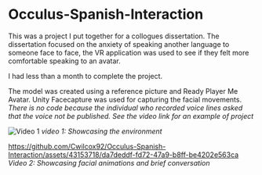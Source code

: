 # Occulus-Spanish-Interaction
This was a project I put together for a collogues dissertation. The dissertation focused on the anxiety of speaking another language to someone face to face, the VR application was used to see if they felt more comfortable speaking to an avatar. 

I had less than a month to complete the project. 

The model was created using a reference picture and Ready Player Me Avatar. Unity Facecapture was used for capturing the facial movements.
*There is no code because the individual who recorded voice lines asked that the voice not be published. See the video link for an example of project*




![Video 1](https://github.com/Cwilcox92/Occulus-Spanish-Interaction/assets/43153718/b2aa43cf-635e-4e6f-a0a0-275ef948b9c9)
*video 1: Showcasing the environment*


https://github.com/Cwilcox92/Occulus-Spanish-Interaction/assets/43153718/da7deddf-fd72-47a9-b8ff-be4202e563ca
*Video 2: Showcasing facial animations and brief conversation*
